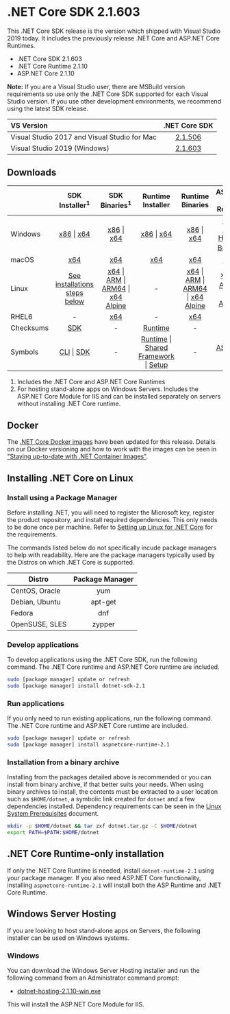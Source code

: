 # .NET Core SDK 2.1.603

This .NET Core SDK release is the version which shipped with Visual Studio 2019 today. It includes the previously release .NET Core and ASP.NET Core Runtimes.

* .NET Core SDK 2.1.603
* .NET Core Runtime 2.1.10
* ASP.NET Core 2.1.10

**Note:** If you are a Visual Studio user, there are MSBuild version requirements so use only the .NET Core SDK supported for each Visual Studio version. If you use other development environments, we recommend using the latest SDK release.

| VS Version | .NET Core SDK |
| :-- | :--: |
| Visual Studio 2017 and Visual Studio for Mac | [2.1.506](../2.1.10/2.1.10-download.md) |
| Visual Studio 2019 (Windows) | [2.1.603](#downloads) |

## Downloads

|           | SDK Installer<sup>1</sup>                        | SDK Binaries<sup>1</sup>                 | Runtime Installer                                        | Runtime Binaries                                 | ASP.NET Core Runtime           |
| --------- | :------------------------------------------:     | :----------------------:                 | :---------------------------:                            | :-------------------------:                      | :-----------------:            |
| Windows   | [x86][dotnet-sdk-win-x86.exe] \| [x64][dotnet-sdk-win-x64.exe] | [x86][dotnet-sdk-win-x86.zip] \| [x64][dotnet-sdk-win-x64.zip] | [x86][dotnet-runtime-win-x86.exe] \| [x64][dotnet-runtime-win-x64.exe] | [x86][dotnet-runtime-win-x86.zip] \| [x64][dotnet-runtime-win-x64.zip] | [x86][aspnetcore-runtime-win-x86.exe] \| [x64][aspnetcore-runtime-win-x64.exe] \| <br> [Hosting Bundle][dotnet-hosting-win.exe]<sup>2</sup> |
| macOS     | [x64][dotnet-sdk-osx-x64.pkg]  | [x64][dotnet-sdk-osx-x64.tar.gz]     | [x64][dotnet-runtime-osx-x64.pkg] | [x64][dotnet-runtime-osx-x64.tar.gz] | [x64][aspnetcore-runtime-osx-x64.tar.gz]<sup>1</sup>
| Linux     | [See installations steps below][linux-install]   | [x64][dotnet-sdk-linux-x64.tar.gz] \| [ARM][dotnet-sdk-linux-arm.tar.gz] \| [ARM64][dotnet-sdk-linux-arm64.tar.gz] \| [x64 Alpine][dotnet-sdk-linux-musl-x64.tar.gz] | - | [x64][dotnet-runtime-linux-x64.tar.gz] \| [ARM][dotnet-runtime-linux-arm.tar.gz] \| [ARM64][dotnet-runtime-linux-arm64.tar.gz] \| [x64 Alpine][dotnet-runtime-linux-musl-x64.tar.gz] | [x64][aspnetcore-runtime-linux-x64.tar.gz]<sup>1</sup>  \| [ARM][aspnetcore-runtime-linux-arm.tar.gz]<sup>1</sup> \| [x64 Alpine][aspnetcore-runtime-linux-musl-x64.tar.gz]<sup>1</sup> |
| RHEL6     | -                                                | [x64][dotnet-sdk-rhel.6-x64.tar.gz]                    | -                                                        | [x64][dotnet-runtime-rhel.6-x64.tar.gz] | - |
| Checksums | [SDK][checksums-sdk]                             | -                                        | [Runtime][checksums-runtime]                             | - | - |
| Symbols   | [CLI][cli-symbols.zip] \| [SDK][dotnet-sdk-symbols.zip]  | -                                        | [Runtime][coreclr-symbols.zip] \| [Shared Framework][corefx-symbols.zip] \| [Setup][core-setup-symbols.zip] | - | [ASP.NET Core][aspnet-symbols.zip] |

1. Includes the .NET Core and ASP.NET Core Runtimes
2. For hosting stand-alone apps on Windows Servers. Includes the ASP.NET Core Module for IIS and can be installed separately on servers without installing .NET Core runtime.


## Docker

The [.NET Core Docker images](https://hub.docker.com/r/microsoft/dotnet/) have been updated for this release. Details on our Docker versioning and how to work with the images can be seen in ["Staying up-to-date with .NET Container Images"](https://devblogs.microsoft.com/dotnet/staying-up-to-date-with-net-container-images/).

## Installing .NET Core on Linux

### Install using a Package Manager

Before installing .NET, you will need to register the Microsoft key, register the product repository, and install required dependencies. This only needs to be done once per machine. Refer to [Setting up Linux for .NET Core][linux-setup] for the requirements.

The commands listed below do not specifically incude package managers to help with readability. Here are the package managers typically used by the Distros on which .NET Core is supported.

| Distro | Package Manager  |
| ---             | :----:  |
| CentOS, Oracle  | yum     |
| Debian, Ubuntu  | apt-get |
| Fedora          | dnf     |
| OpenSUSE, SLES  | zypper  |

### Develop applications
To develop applications using the .NET Core SDK, run the following command. The .NET Core runtime and ASP.NET Core runtime are included.

```bash
sudo [package manager] update or refresh
sudo [package manager] install dotnet-sdk-2.1
```

### Run applications
If you only need to run existing applications, run the following command. The .NET Core runtime and ASP.NET Core runtime are included.

```bash
sudo [package manager] update or refresh
sudo [package manager] install aspnetcore-runtime-2.1
```

### Installation from a binary archive

Installing from the packages detailed above is recommended or you can install from binary archive, if that better suits your needs. When using binary archives to install, the contents must be extracted to a user location such as `$HOME/dotnet`, a symbolic link created for `dotnet` and a few dependencies installed. Dependency requirements can be seen in the [Linux System Prerequisites](https://github.com/dotnet/core/blob/master/Documentation/linux-prereqs.md) document.

```bash
mkdir -p $HOME/dotnet && tar zxf dotnet.tar.gz -C $HOME/dotnet
export PATH=$PATH:$HOME/dotnet
```

## .NET Core Runtime-only installation

If only the .NET Core Runtime is needed, install `dotnet-runtime-2.1` using your package manager. If you also need ASP.NET Core functionality, installing `aspnetcore-runtime-2.1` will install both the ASP Runtime and .NET Core Runtime.

## Windows Server Hosting

If you are looking to host stand-alone apps on Servers, the following installer can be used on Windows systems.

### Windows

You can download the Windows Server Hosting installer and run the following command from an Administrator command prompt:

* [dotnet-hosting-2.1.10-win.exe][dotnet-hosting-win.exe]

This will install the ASP.NET Core Module for IIS.

[blob-runtime]: https://dotnetcli.blob.core.windows.net/dotnet/Runtime/
[blob-sdk]: https://dotnetcli.blob.core.windows.net/dotnet/Sdk/

[dotnet-runtime-linux-arm.tar.gz]: https://download.visualstudio.microsoft.com/download/pr/ef721776-76d3-4356-b739-cacaf30783da/60a557a64c1d47e37147530f9dc8a8e8/dotnet-runtime-2.1.10-linux-arm.tar.gz
[dotnet-runtime-linux-arm64.tar.gz]: https://download.visualstudio.microsoft.com/download/pr/cb60476c-4af4-4205-b2e1-c39b800f2d2f/b80376b0fe3181ead5f54b5a08b00ca3/dotnet-runtime-2.1.10-linux-arm64.tar.gz
[dotnet-runtime-linux-musl-x64.tar.gz]: https://download.visualstudio.microsoft.com/download/pr/5971ab00-c4db-4559-bec1-360961a04b3a/c986d17494b17d8c3735b0cdfd1387bc/dotnet-runtime-2.1.10-linux-musl-x64.tar.gz
[dotnet-runtime-linux-x64.tar.gz]: https://download.visualstudio.microsoft.com/download/pr/9bcab944-6b85-4b90-bc29-eec5d10bc097/6fb4e39de3afc04dfca5a4a224f94edd/dotnet-runtime-2.1.10-linux-x64.tar.gz
[dotnet-runtime-osx-x64.pkg]: https://download.visualstudio.microsoft.com/download/pr/d90c52be-3570-4874-ae79-746051785df4/61d9eb5fb5b55af697e3f24c5b47d9ea/dotnet-runtime-2.1.10-osx-x64.pkg
[dotnet-runtime-osx-x64.tar.gz]: https://download.visualstudio.microsoft.com/download/pr/523b9e88-709d-4100-82a4-c4c1de3a7f3b/9559a95ea9401df75eaddf2dc0b16232/dotnet-runtime-2.1.10-osx-x64.tar.gz
[dotnet-runtime-rhel.6-x64.tar.gz]: https://download.visualstudio.microsoft.com/download/pr/0f9e9c6e-aa8e-4c94-b7ca-32205934efb0/f56a1bf93e4c9ce1cdd8150844ce5f06/dotnet-runtime-2.1.10-rhel.6-x64.tar.gz
[dotnet-runtime-win-arm.zip]: https://download.visualstudio.microsoft.com/download/pr/54c0712b-485a-42bb-8198-aa77e818af1a/710e6fd6565ca3ab634254f973609bb3/dotnet-runtime-2.1.10-win-arm.zip
[dotnet-runtime-win-x64.exe]: https://download.visualstudio.microsoft.com/download/pr/bebd1b20-3797-435c-9e5a-34e7cfe0ba40/1cb1471afb8cbe2a9c11ed51bc88e686/dotnet-runtime-2.1.10-win-x64.exe
[dotnet-runtime-win-x64.zip]: https://download.visualstudio.microsoft.com/download/pr/b2804734-0322-4630-9f5c-c76f07afd2c6/1488e2f66dda5022be6b972706045e21/dotnet-runtime-2.1.10-win-x64.zip
[dotnet-runtime-win-x86.exe]: https://download.visualstudio.microsoft.com/download/pr/9fd55d03-fe94-47d4-a254-a98fd2a93cf9/ad075c599b728d592947999d08695253/dotnet-runtime-2.1.10-win-x86.exe
[dotnet-runtime-win-x86.zip]: https://download.visualstudio.microsoft.com/download/pr/b475fc82-f3c4-4901-8be9-305d8c999c88/04557b59786bb6f01f17d56d167f937a/dotnet-runtime-2.1.10-win-x86.zip

[aspnetcore-runtime-linux-arm.tar.gz]: https://download.visualstudio.microsoft.com/download/pr/b17fd8f4-589a-46cf-bd8a-cc16f8621712/a643c1adb6f62b3943d0c486e1124238/aspnetcore-runtime-2.1.10-linux-arm.tar.gz
[aspnetcore-runtime-linux-musl-x64.tar.gz]: https://download.visualstudio.microsoft.com/download/pr/329e1249-d55a-458a-ae3e-fbd8d5e5c403/a2d9860c68c9f0e681b85b1acd16d20b/aspnetcore-runtime-2.1.10-linux-musl-x64.tar.gz
[aspnetcore-runtime-linux-x64.tar.gz]: https://download.visualstudio.microsoft.com/download/pr/5967af9f-21d4-4b2f-a166-52af457d02aa/713e9a0f3753cf79171594bbdb92ad89/aspnetcore-runtime-2.1.10-linux-x64.tar.gz
[aspnetcore-runtime-osx-x64.tar.gz]: https://download.visualstudio.microsoft.com/download/pr/e0bc7d09-e1f4-4d2f-a6e9-c49ec2b803b8/c169d13b0be8f2eb7fd4cf90f7080b8d/aspnetcore-runtime-2.1.10-osx-x64.tar.gz
[aspnetcore-runtime-win-x64.exe]: https://download.visualstudio.microsoft.com/download/pr/f67fda48-1e9a-4cfb-9c63-435273064b4b/1b980428cbc2c0abc4c4a3907bd16ac3/aspnetcore-runtime-2.1.10-win-x64.exe
[aspnetcore-runtime-win-x64.zip]: https://download.visualstudio.microsoft.com/download/pr/ecb1e954-94a2-401b-9162-06314d84e369/768d0460a1fd21a326f4ce4017c4a9df/aspnetcore-runtime-2.1.10-win-x64.zip
[aspnetcore-runtime-win-x86.exe]: https://download.visualstudio.microsoft.com/download/pr/a0d98a3a-4a80-4619-801e-83c7d13892a6/5c5339e223780ddbe0a08a467c653ca6/aspnetcore-runtime-2.1.10-win-x86.exe
[aspnetcore-runtime-win-x86.zip]: https://download.visualstudio.microsoft.com/download/pr/af0cf37a-4199-4c60-bc6c-336f81461e58/c20dd8d99727e9818156bea0af9be8fe/aspnetcore-runtime-2.1.10-win-x86.zip
[dotnet-hosting-win.exe]: https://download.visualstudio.microsoft.com/download/pr/34ad5a08-c67b-4c6f-a65f-47cb5a83747a/02d897904bd52e8681412e353660ac66/dotnet-hosting-2.1.10-win.exe

[dotnet-sdk-linux-arm.tar.gz]: https://download.visualstudio.microsoft.com/download/pr/32486d30-bbc3-4730-89fa-de3db96fcfe4/20a544d4df09bfd89b7ce788d6c76d20/dotnet-sdk-2.1.603-linux-arm.tar.gz
[dotnet-sdk-linux-arm64.tar.gz]: https://download.visualstudio.microsoft.com/download/pr/fdd4a994-86ae-43d0-b49a-bcf23ece714e/17790e06c4231b2236aa9c54c30d663a/dotnet-sdk-2.1.603-linux-arm64.tar.gz
[dotnet-sdk-linux-musl-x64.tar.gz]: https://download.visualstudio.microsoft.com/download/pr/ef7efa6b-af87-4ab2-be59-a7113744a136/fdb4a4537b9d519779d6a8d114cab823/dotnet-sdk-2.1.603-linux-musl-x64.tar.gz
[dotnet-sdk-linux-x64.tar.gz]: https://download.visualstudio.microsoft.com/download/pr/7117a949-fd46-45e0-a288-403423cecb78/76adccc95d2226649f057794abd0808c/dotnet-sdk-2.1.603-linux-x64.tar.gz
[dotnet-sdk-osx-x64.pkg]: https://download.visualstudio.microsoft.com/download/pr/17eef821-5587-44c3-aab3-614b7f25d762/8b6cb3d006fe7b55fa585f7308cb601a/dotnet-sdk-2.1.603-osx-x64.pkg
[dotnet-sdk-osx-x64.tar.gz]: https://download.visualstudio.microsoft.com/download/pr/fa2dbc73-c57b-4752-a931-020ba361211b/5276fb1e425c9f88f4ae98fc7576a965/dotnet-sdk-2.1.603-osx-x64.tar.gz
[dotnet-sdk-rhel.6-x64.tar.gz]: https://download.visualstudio.microsoft.com/download/pr/e5771d58-e919-4f10-bd36-9ccbe4b9b914/ec1d01c87b3d6ffcb8c4f8a4e2e1a5cc/dotnet-sdk-2.1.603-rhel.6-x64.tar.gz
[dotnet-sdk-win-x64.exe]: https://download.visualstudio.microsoft.com/download/pr/78863fe4-e032-433d-bbc3-f62d6df616ec/b075f5b4bc001b14465e27fdb1c21f07/dotnet-sdk-2.1.603-win-x64.exe
[dotnet-sdk-win-x64.zip]: https://download.visualstudio.microsoft.com/download/pr/6e25f860-0e87-4c49-9d80-9c412629ccb9/6e2d7a14ca1bc94e43b7d7afe8f5a608/dotnet-sdk-2.1.603-win-x64.zip
[dotnet-sdk-win-x86.exe]: https://download.visualstudio.microsoft.com/download/pr/9817f8f3-63f6-4f60-9ecc-b0141a3fe9c5/387d2189137dc9c513226232e97eccf4/dotnet-sdk-2.1.603-win-x86.exe
[dotnet-sdk-win-x86.zip]: https://download.visualstudio.microsoft.com/download/pr/c5697093-641e-4aff-8fcd-c2fd47a5b63d/73a86d9a805f04c62e11af6ce5091b7b/dotnet-sdk-2.1.603-win-x86.zip

[aspnet-symbols.zip]: https://download.visualstudio.microsoft.com/download/pr/fce4e98e-1be3-4603-89a5-0ba98d11ceb0/c207cbf61146b4a4cdb490732c722191/aspnet-2.1.10-symbols.zip
[aspnet-extensions-symbols.zip]: https://download.visualstudio.microsoft.com/download/pr/e49f73d2-9746-45c3-8b08-5e628c13c94e/580ef81d0ff9a73f36de39ff0bb4209f/aspnet-extensions-2.1.10-symbols.zip
[cli-symbols.zip]: https://download.visualstudio.microsoft.com/download/pr/da4719b1-20a3-490e-a81f-46cfaedad2f1/e1e51fdcd30ea26293678dc2cae553df/cli-2.1.10-symbols.zip
[core-setup-symbols.zip]: https://download.visualstudio.microsoft.com/download/pr/1a5b28d3-1d71-43fb-b3be-8e166e736889/1cf3af996cb9b26fc2d5578a3a0b4b39/core-setup-2.1.10-symbols.zip
[coreclr-symbols.zip]: https://download.visualstudio.microsoft.com/download/pr/72c448bc-052c-43d8-bf77-d66b5f6e2372/e2089ffebb26b5f3726c91a48eb288dc/coreclr-2.1.10-symbols.zip
[corefx-symbols.zip]: https://download.visualstudio.microsoft.com/download/pr/2ce8b163-45e8-4834-8c28-4e845f06da2e/77ef403106f2ad9113efb3fe925d1972/corefx-2.1.10-symbols.zip
[dotnet-sdk-symbols.zip]: https://download.visualstudio.microsoft.com/download/pr/8bc18ae0-6616-4218-a35b-c49360ffb0da/0f022b73024bb8d9f2e8d39c4ca4395a/dotnet-sdk-2.1.10-symbols.zip

[checksums-runtime]: https://dotnetcli.blob.core.windows.net/dotnet/checksums/2.1.10-runtime-sha.txt
[checksums-sdk]: https://dotnetcli.blob.core.windows.net/dotnet/checksums/2.1.603-sdk-sha.txt

[linux-install]: https://www.microsoft.com/net/download/linux
[linux-setup]: https://github.com/dotnet/core/blob/master/Documentation/linux-setup.md

[dotnet-blog]: https://devblogs.microsoft.com/dotnet/
